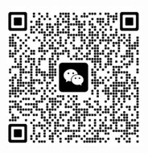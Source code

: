 <img src="pic/README.assets/image-20230419140411834.png" alt="image-20230419140411834" style="zoom:33%;" />